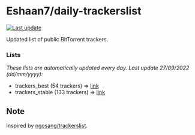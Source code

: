 
# Eshaan7/daily-trackerslist 

[![Last update](https://img.shields.io/badge/Last%20update-27/09/2022-blue.svg)](#)

Updated list of public BitTorrent trackers.

### Lists
*These lists are automatically updated every day. Last update 27/09/2022 (_dd/mm/yyyy_):*

* trackers_best (54 trackers) => [link](https://raw.githubusercontent.com/eshaan7/daily-trackerslist/master/trackers_best.txt)
* trackers_stable (133 trackers) => [link](https://raw.githubusercontent.com/eshaan7/daily-trackerslist/master/trackers_stable.txt)

## Note

Inspired by [ngosang/trackerslist](https://github.com/ngosang/trackerslist).
